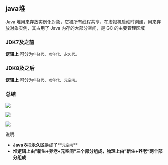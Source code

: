 ## java堆

Java 堆用来存放实例化对象，它被所有线程共享，在虚拟机启动时创建，用来存放对象实例，其占用了 Java 内存的大部分空间，是 GC 的主要管理区域

### JDK7及之前
**逻辑上** 可分为`年轻代`、`老年代`、`永久代`。


### JDK8及之后
**逻辑上** 可分为`年轻代`、`老年代`、`元空间`。

### 总结
![](https://youpaiyun.zongqilive.cn/image/20200521142129.png)

![](https://youpaiyun.zongqilive.cn/image/20200318143732.png)

![](https://youpaiyun.zongqilive.cn/image/20200318143641.png)

说明:

- **Java 8**把**永久区**换成了**`元空间`**
- **堆逻辑上由”新生+养老+元空间“三个部分组成，物理上由”新生+养老“两个部分组成**




























































































































